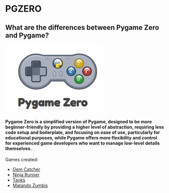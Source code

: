 # PGZERO

## What are the differences between Pygame Zero and Pygame?

<img src="image.png">

#### Pygame Zero is a simplified version of Pygame, designed to be more beginner-friendly by providing a higher level of abstraction, requiring less code setup and boilerplate, and focusing on ease of use, particularly for educational purposes, while Pygame offers more flexibility and control for experienced game developers who want to manage low-level details themselves. 

Games created:

<ul>
<li><a href="./Games/Gem Catcher">Gem Catcher</a></li>
<li><a href="./Games/Ninja Runner">Ninja Runner</a></li>
<li><a href="./Games/Tanks">Tanks</a></li>
<li><a href="./Games/Matando Zumbis">Matando Zumbis</a></li>
</ul>